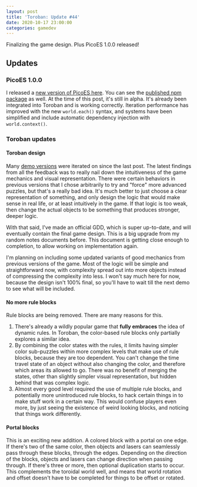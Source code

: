 ```yaml
---
layout: post
title: 'Toroban: Update #44'
date: 2020-10-17 23:00:00
categories: gamedev
---
```


Finalizing the game design. Plus PicoES 1.0.0 released!

## Updates

### PicoES 1.0.0

I released a [new version of PicoES here](https://github.com/ayebear/picoes/releases). You can see the [published npm package](https://www.npmjs.com/package/picoes) as well. At the time of this post, it's still in alpha. It's already been integrated into Toroban and is working correctly. Iteration performance has improved with the new `world.each()` syntax, and systems have been simplified and include automatic dependency injection with `world.context()`.

### Toroban updates

#### Toroban design

Many [demo versions](https://ayebear.com/games/) were iterated on since the last post. The latest findings from all the feedback was to really nail down the intuitiveness of the game mechanics and visual representation. There were certain behaviors in previous versions that I chose arbitrarily to try and "force" more advanced puzzles, but that's a really bad idea. It's much better to just choose a clear representation of something, and only design the logic that would make sense in real life, or at least intuitively in the game. If that logic is too weak, then change the actual objects to be something that produces stronger, deeper logic.

With that said, I've made an official GDD, which is super up-to-date, and will eventually contain the final game design. This is a big upgrade from my random notes documents before. This document is getting close enough to completion, to allow working on implementation again.

I'm planning on including some updated variants of good mechanics from previous versions of the game. Most of the logic will be simple and straightforward now, with complexity spread out into more objects instead of compressing the complexity into less. I won't say much here for now, because the design isn't 100% final, so you'll have to wait till the next demo to see what will be included.

#### No more rule blocks

Rule blocks are being removed. There are many reasons for this.

1. There's already a wildly popular game that **fully embraces** the idea of dynamic rules. In Toroban, the color-based rule blocks only partially explores a similar idea.
2. By combining the color states with the rules, it limits having simpler color sub-puzzles within more complex levels that make use of rule blocks, because they are too dependent. You can't change the time travel state of an object without also changing the color, and therefore which areas its allowed to go. There was no benefit of merging the states, other than slightly simpler visual representation, but hidden behind that was complex logic.
3. Almost every good level required the use of multiple rule blocks, and potentially more unintroduced rule blocks, to hack certain things in to make stuff work in a certain way. This would confuse players even more, by just seeing the existence of weird looking blocks, and noticing that things work differently.

#### Portal blocks

This is an exciting new addition. A colored block with a portal on one edge. If there's two of the same color, then objects and lasers can seamlessly pass through these blocks, through the edges. Depending on the direction of the blocks, objects and lasers can change direction when passing through. If there's three or more, then optional duplication starts to occur. This complements the toroidal world well, and means that world rotation and offset doesn't have to be completed for things to be offset or rotated.

